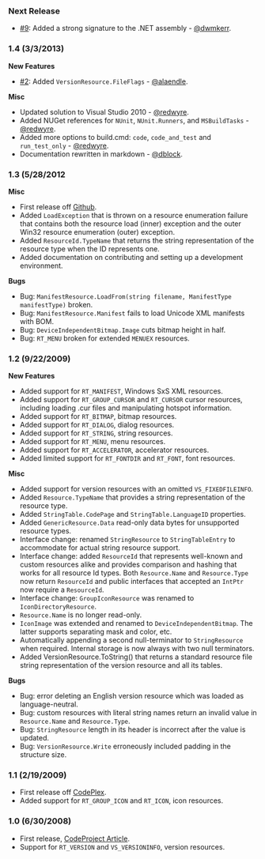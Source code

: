 ### Next Release

* [#9](https://github.com/dblock/resourcelib/pull/9): Added a strong signature to the .NET assembly - [@dwmkerr](https://github.com/dwmkerr).

### 1.4 (3/3/2013)

**New Features**

  * [#2](https://github.com/dblock/resourcelib/pull/2): Added `VersionResource.FileFlags` - [@alaendle](https://github.com/alaendle).

**Misc**

  * Updated solution to Visual Studio 2010 - [@redwyre](https://github.com/redwyre).
  * Added NUGet references for `NUnit`, `NUnit.Runners`, and `MSBuildTasks` - [@redwyre](https://github.com/redwyre).
  * Added more options to build.cmd: `code`, `code_and_test` and `run_test_only` - [@redwyre](https://github.com/redwyre).
  * Documentation rewritten in markdown - [@dblock](https://github.com/dblock).

### 1.3 (5/28/2012

**Misc**

  * First release off [Github](https://github.com/dblock/resourcelib).
  * Added `LoadException` that is thrown on a resource enumeration failure that contains both the resource load (inner) exception and the outer Win32 resource enumeration (outer) exception.
  * Added `ResourceId.TypeName` that returns the string representation of the resource type when the ID represents one.
  * Added documentation on contributing and setting up a development environment.

**Bugs**

  * Bug: `ManifestResource.LoadFrom(string filename, ManifestType manifestType)` broken.
  * Bug: `ManifestResource.Manifest` fails to load Unicode XML manifests with BOM.
  * Bug: `DeviceIndependentBitmap.Image` cuts bitmap height in half.
  * Bug: `RT_MENU` broken for extended `MENUEX` resources.

### 1.2 (9/22/2009)

**New Features**

  * Added support for `RT_MANIFEST`, Windows SxS XML resources.
  * Added support for `RT_GROUP_CURSOR` and `RT_CURSOR` cursor resources, including loading .cur files and manipulating hotspot information.
  * Added support for `RT_BITMAP`, bitmap resources.
  * Added support for `RT_DIALOG`, dialog resources.
  * Added support for `RT_STRING`, string resources.
  * Added support for `RT_MENU`, menu resources.
  * Added support for `RT_ACCELERATOR`, accelerator resources.
  * Added limited support for `RT_FONTDIR` and `RT_FONT`, font resources.

**Misc**

  * Added support for version resources with an omitted `VS_FIXEDFILEINFO`.
  * Added `Resource.TypeName` that provides a string representation of the resource type.
  * Added `StringTable.CodePage` and `StringTable.LanguageID` properties.
  * Added `GenericResource.Data` read-only data bytes for unsupported resource types.
  * Interface change: renamed `StringResource` to `StringTableEntry` to accommodate for actual string resource support.
  * Interface change: added `ResourceId` that represents well-known and custom resources alike and provides comparison and hashing that works for all resource Id types. Both `Resource.Name` and `Resource.Type` now return `ResourceId` and public interfaces that accepted an `IntPtr` now require a `ResourceId`.
  * Interface change: `GroupIconResource` was renamed to `IconDirectoryResource`.
  * `Resource.Name` is no longer read-only.
  * `IconImage` was extended and renamed to `DeviceIndependentBitmap`. The latter supports separating mask and color, etc.
  * Automatically appending a second null-terminator to `StringResource` when required. Internal storage is now always with two null terminators.
  * Added VersionResource.ToString() that returns a standard resource file string representation of the version resource and all its tables.

**Bugs**

  * Bug: error deleting an English version resource which was loaded as language-neutral.
  * Bug: custom resources with literal string names return an invalid value in ` Resource.Name` and `Resource.Type`.
  * Bug: `StringResource` length in its header is incorrect after the value is updated.
  * Bug: `VersionResource.Write` erroneously included padding in the structure size.

### 1.1 (2/19/2009)

  * First release off [CodePlex](http://resourcelib.codeplex.com).
  * Added support for `RT_GROUP_ICON` and `RT_ICON`, icon resources.

### 1.0 (6/30/2008)

  * First release, [ CodeProject Article](http://www.codeproject.com/KB/library/ResourceLib.aspx).
  * Support for `RT_VERSION` and `VS_VERSIONINFO`, version resources.

